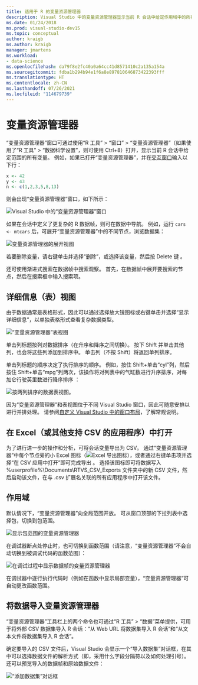 ```yaml
---
title: 适用于 R 的变量资源管理器
description: Visual Studio 中的变量资源管理器显示当前 R 会话中给定作用域中的所有变量。
ms.date: 01/24/2018
ms.prod: visual-studio-dev15
ms.topic: conceptual
author: kraigb
ms.author: kraigb
manager: jmartens
ms.workload:
- data-science
ms.openlocfilehash: da79f8e2fc40a0a64cc41d8571410c2a135a154a
ms.sourcegitcommit: fdba1b294b94e1f6a8e897810646873422393fff
ms.translationtype: HT
ms.contentlocale: zh-CN
ms.lasthandoff: 07/26/2021
ms.locfileid: "114679739"
---
```

# <a name="variable-explorer"></a>变量资源管理器

“变量资源管理器”窗口可通过使用“R 工具” > “窗口” > “变量资源管理器”（如果使用了“R 工具” > “数据科学设置”，则可使用 Ctrl+8）打开，显示当前 R 会话中给定范围的所有变量。 例如，如果已打开“变量资源管理器”，并在[交互窗口](interactive-repl-for-r-in-visual-studio.md)输入以下行：

```R
x <- 42
y <- 43
n <- c(1,2,3,5,8,13)
```

则会出现“变量资源管理器”窗口，如下所示：

![Visual Studio 中的“变量资源管理器”窗口](media/variable-explorer-window.png)

如果在会话中定义了更复杂的 R 数据帧，则可在数据中导航。 例如，运行 `cars <- mtcars` 后，可展开“变量资源管理器”中的不同节点，浏览数据集：

![变量资源管理器的展开视图](media/variable-explorer-expanded-results.png)

若要删除变量，请右键单击并选择“删除”，或选择该变量，然后按 Delete 键 。

还可使用渐进式搜索在数据帧中搜索观察。 首先，在数据帧中展开要搜索的节点，然后在搜索框中输入搜索项。

## <a name="details-table-view"></a>详细信息（表）视图

由于数据通常是表格形式，因此可以通过选择放大镜图标或右键单击并选择“显示详细信息”，以单独表格形式查看复杂数据类型。

![“变量资源管理器”表视图](media/variable-explorer-table-view.png)

单击列标题按列对数据排序（在升序和降序之间切换）。 按下 Shift 并单击其他列，也会将这些列添加到排序中。 单击列（不按 Shift）将返回单列排序。

单击列标题的顺序决定了执行排序的顺序。 例如，按住 Shift+单击“cyl”列，然后按住 Shift+单击“mpg”列两次，该操作将对列表中的气缸数进行升序排序，对每加仑行驶英里数进行降序排序     ：

![按两列排序的数据表视图。](media/variable-explorer-table-view-sorting.png)

因为“变量资源管理器”和表视图位于不同 Visual Studio 窗口，因此可随意安排以进行并排处理。 请参阅[自定义 Visual Studio 中的窗口布局](../ide/customizing-window-layouts-in-visual-studio.md)，了解常规说明。

## <a name="open-in-excel-or-other-csv-capable-application"></a>在 Excel（或其他支持 CSV 的应用程序）中打开

为了进行进一步的操作和分析，可将会话变量导出为 CSV。 通过“变量资源管理器”中每个节点旁的小 Excel 图标（![Excel 导出图标](media/variable-explorer-excel-icon.png)），或者通过右键单击项并选择“在 CSV 应用中打开”即可完成导出 。 选择该图标即可将数据写入 %userprofile%\Documents\RTVS_CSV_Exports 文件夹中的新 CSV 文件，然后启动该文件，在与 .csv 扩展名关联的所有应用程序中打开该文件。

## <a name="scopes"></a>作用域

默认情况下，“变量资源管理器”向全局范围开放。 可从窗口顶部的下拉列表中选择包，切换到包范围。

![显示包范围的变量资源管理器](media/variable-explorer-package-scopes.png)

在调试器断点处停止时，也可切换到函数范围（请注意，“变量资源管理器”不会自动切换到被调试代码的函数范围）：

![在调试过程中显示数据帧的变量资源管理器](media/variable-explorer-as-locals-window.png)

在调试器中逐行执行代码时（例如在函数中显示局部变量），“变量资源管理器”可自动更改函数范围。

## <a name="import-data-into-variable-explorer"></a>将数据导入变量资源管理器

“变量资源管理器”工具栏上的两个命令也可通过“R 工具” > “数据”菜单提供，可用于将外部 CSV 数据集导入 R 会话：“从 Web URL 将数据集导入 R 会话”和“从文本文件将数据集导入 R 会话”。

确定要导入的 CSV 文件后，Visual Studio 会显示一个“导入数据集”对话框，在其中可以选择数据文件的解析方式（即，采用什么字段分隔符以及如何处理引号）。 还可以预览导入的数据帧和原始数据文件：

![“添加数据集”对话框](media/variable-explorer-import-dataset-dialog.png)
